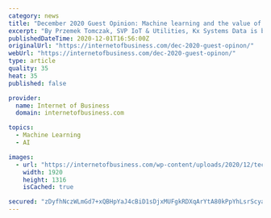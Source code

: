 ```yaml
---
category: news
title: "December 2020 Guest Opinion: Machine learning and the value of historical data"
excerpt: "By Przemek Tomczak, SVP IoT & Utilities, Kx Systems Data is being generated at a faster rate now than ever before. IDC has predicted that in 2025, there will be 163 zettabytes of data generated each year—a massive increase from the 16."
publishedDateTime: 2020-12-01T16:56:00Z
originalUrl: "https://internetofbusiness.com/dec-2020-guest-opinon/"
webUrl: "https://internetofbusiness.com/dec-2020-guest-opinon/"
type: article
quality: 35
heat: 35
published: false

provider:
  name: Internet of Business
  domain: internetofbusiness.com

topics:
  - Machine Learning
  - AI

images:
  - url: "https://internetofbusiness.com/wp-content/uploads/2020/12/tech-5090539_1920.jpg"
    width: 1920
    height: 1316
    isCached: true

secured: "zDyfhNczWLmGd7+xQBHpYaJ4cBiD1sDjxMUFgkRDXqArYtA80kPpYhLsrScyaYoHaAlHFkGgyA4jfGDKsphc52XuoZRo3Fi3NJgacq97/lBGrwaiDPXWkd/cJEMTTEm9nTkSNVhAntt0NTvkicKF2ZH2OyvvnKY1syfGPSUTxXWdMkdUuzFMs2JCJRs4UZ7LnZDWaDxMDb9WNki4c6detn+5iM6Zy0rw01u4oeJd9quCPj4AzUGdgCMXYIujPGtEY2GHaX0LROnvVolCKnIdKPWbXEwiTeUn/fbN3PsXqSn2C1BDzVkPKJ2fCqEkmN45FKWNeUzZffomJp3ELuDv8zg4UsfHnbLstLgi2uyg/Oc=;3bxUV2SFA46YL4Ki23RY/Q=="
---
```


